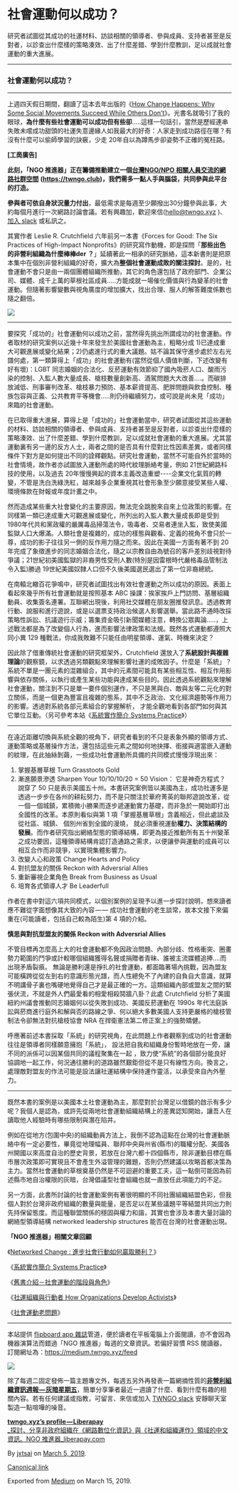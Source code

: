 社會運動何以成功？
=========

研究者試圖從其成功的社運材料、訪談相關的領導者、參與成員、支持者甚至是反對者，以診查出什麼樣的策略湊效、出了什麼差錯、學到什麼教訓，足以成就社會運動的重大進展。

* * *

### 社會運動何以成功？

* * *

上週四天假日期間，翻讀了這本去年出版的《[How Change Happens: Why Some Social Movements Succeed While Others Don’t](https://www.howchangehappens.com/)》。光書名就吸引了我的眼球，**為什麼有些社會運動可以成功但有些卻**…..這樣一句話引，當然是歷經連串失敗未嚐成功甜頭的社運失意邊緣人如我最大的好奇：人家走到成功路徑在哪？有沒有什麼可以偷師學習的訣竅，少走 20年自以為蹲馬步卻姿勢不正確的冤枉路。

**\[工啇廣告\]**

**此刻，「NGO 推進器」正在籌備推動建立一個**[**台灣NGO/NPO 相關人員交流的網路社群空間**](https://to.twngo.xyz/02262019) **(https://twngo.club)，我們需多一點人手與腦袋，共同參與此平台的打造。**

**參與者可依自身狀況量力付出**，最低需求是每週至少願撥出30分鐘參與此事，大約每個月進行一次網路討論會議。若有興趣加，歡迎來信(hello@twngo.xyz )、[加入 slack](https://to.twngo.xyz/slack) 或私訊之。

其實作者 Leslie R. Crutchfield 六年前另一本書《Forces for Good: The Six Practices of High-Impact Nonprofits》的研究寫作動機，即是探問「**那些出色的非營利組織為什麼棒棒der ？**」延續著此一相承的研究脈絡，這本新書則是把原本集中在個別非營利組織的好奇，擴大為**整個社會運動成敗的關注探討**。是的，社會運動不會只是由一兩個團體組織所推動，其它的角色還包括了政府部門、企業公司、媒體、成千上萬的草根社區成員…..方能成就一場催化價值與行為變革的社會運動。但隨著影響變數與視角廣度的增加擴大，找出合理、服人的解答難度係數也隨之翻倍。

![](https://cdn-images-1.medium.com/max/800/1*Re8wwNgRWDhjMpqifi_MCw.png)

* * *

要探究「成功的」社會運動何以成功之前，當然得先挑出所謂成功的社會運動。作者取材的研究案例以近幾十年來發生於美國社會運動為主，粗略分成 1)已達成重大可觀進展或變化結果；2)仍處進行式的重大議題。姑不論其保守進步處於左右光譜何處，第一類算得上「成功」的社會運動有(當然從個人價值判斷，下述改變有好有壞)：LGBT 同志婚姻的合法化、反菸運動有效節抑了國內吸菸人口、酸雨污染的控制、入監人數大量成長、槍枝數量創新高、酒駕問題大大改善….。而碳排放減低、刑事審判改革、槍枝暴力預防、基本薪資提高、肥胖問題與飲食控制、種族包容與正義、公共教育平等機會…..則仍待繼續努力，或可說是尚未見「成功」來臨的社會運動。

在已取得重大進展，算得上是「成功的」社會運動當中，研究者試圖從其這些運動的材料、訪談相關的領導者、參與成員、支持者甚至是反對者，以診查出什麼樣的策略湊效、出了什麼差錯、學到什麼教訓，足以成就社會運動的重大進展。尤其當運動裏有另一邊的反方人士，兩者之間的是否具有什麼對比性因素差異，或者同樣條件下對方是如何提出不同的詮釋觀點。研究社會運動，當然不可能自外於當時的社會情境，故作者亦試圖放入運動所處的時代紋理脈絡考量，例如 21世紀網路科技的使用，以及過去 20年慢慢興起的資本主義改造重塑----企業文化氣質的轉變，不管是洗白洗綠洗紅，越來越多企業重視其社會形象至少願意接受某些人權、環境條款在財報或年度計畫之中。

然而造成某些重大社會變化的主要原因，無法完全跳脫來自來上位政策的影響。在同樣第一類已達成重大可觀進展或變化，所列出的入監人數大量成長即是受到 1980年代共和黨政權的嚴厲毒品掃蕩法令，吸毒者、交易者連坐入監，致使美國監獄人口大爆滿。人類社會是複雜的，成功的樣態與觀看、定義的視角不會只於一尊，成功的影子往往另一側的反作用力隨之而來。因此在美國一方面有著不到 20 年完成了象徵進步的同志婚姻合法化，隨之以宗教自由為號召的客戶差別歧視對待爭議；21世紀初美國監獄的非裔男性受刑人數(特別是因雷根時代嚴格毒品管制法令入監)勝過 19世紀美國奴隸人口但不久後美國選民選出了第一位非裔總統。

在南轅北轍百花爭鳴中，研究者試圖找出有效社會運動之所以成功的原因。表面上看起來幾乎所有社會運動就是按照基本 ABC 操課：挨家挨戶上門訪問、基層組織動員、收集簽名連署。互聯網出現後，利用社交媒體在朋友圈推發訊息。透過教育行動、說服和進行遊說，或是以選票支持政治候選人影響選舉。當此路不通時改採策略性訴訟、抗議遊行示威；籌集資金吸引新聞媒體注意，轉換公眾輿論.....，上述戰法都是為了改變個人行為，進而影響法律政策和法規。既然各式運動都遵照大同小異 129 種戰法，你成我敗難不只能任由明星領導、運氣、時機來決定？

因此除了借重傳統社會運動的研究框架外，Crutchfield 還放入了**系統設計與複雜理論**的觀察鏡，以求透過另類觀點來理解影響社運的成敗因子。什麼是「系統」？系統不單是一團元素的混雜組合，其中的元素間可能具有某些相互性、相互作用影響與依存關係，以執行或產生某些功能與達成某些目的。因此透過系統觀點來理解社會運動，關注到不只是單一要件個別運作，不只是黑與白、敵與友等二元化的對立關係，而是一個更為豐富且複雜的態系，其中不乏政治、文化經濟趨勢等作用力的影響。透過對系統各部元素組合的掌握解析， 才能全觀地看到各部門如何與其它單位互動。（另可參考本站《[系統實作簡介 Systems Practice](https://to.twngo.xyz/11062018)》）

* * *

在遠近距離切換與系統全觀的視角下，研究者看到的不只是表象外顯的領導方式、運動策略或基層操作方法，還包括這些元素之間如何地抉擇、銜接與適當嵌入運動的紋理，在此抽絲剝繭，一些成功社會運動所具備的共同模式慢慢浮現出來：

1.  掌握基層草根 Turn Grasstoots Gold
2.  漸進願景滲透 Sharpen Your 10/10/10/20 = 50 Vision： 它是神奇方程式？說穿了 50 只是表示美國五十州。本書研究案例皆以美國為主，成功社運多是透過一步步在各州的耕耘努力，而不是只關注於華府菁英的聯邦遊說改革，從一個一個城鎮，累積微小勝果而逐步遞運動實力基礎，而非急於一開始即打出全國性的改革。本原則看似與第 1 項「掌握基層草根」含義相近，但此處談及從社區、城鎮、 個別州省到全國的漫燒， 就必須重視運動**權力、決策結構的發展**。而作者研究指出網絡型態的領導結構，即更為接近推動所有五十州變革之成功要因，這種領導結構肯認打造通路之需求，以便讓參與運動的成員可以相互合作而非競爭，以實現集體影響力。
3.  改變人心和政策 Change Hearts and Policy
4.  對抗盟友的關係 Reckon with Adversrial Allies
5.  重新審視企業角色 Break from Business as Usual
6.  培育各式領導人才 Be Leaderfull

作者在書中對這六項共同模式，以個別案例的呈現予以進一步探討說明，想來讀者應不難從字面想像其大致的內容 — — 成功社會運動的老生談常，故本文接下來偏重在(可能讀者，包括自己較為陌生)第 4 項的介紹。

**慎思與對抗型盟友的關係 Reckon with Adversrial Allies**

不管目標再怎麼高上大的社會運動都不免因政治問題、內部分歧、性格衝突、圈畫勢力範圍的鬥爭或計較哪個組織獲得名聲或捐贈者青昧、誰被主流媒體追捧….而出現矛盾裂㾗。 無論是勝利還是掙扎的社會運動，都面臨著場內挑戰，因為盟友可能橫跨從從左到右的意識形態光譜，而人性總免不了內建的自負自大意識，就算不明講骨子裏也嘴硬地覺得自己才是最正確的一方。這類組織內部或盟友之間的緊張伏流，不就是外人們最愛看的相愛相殺鬩牆八卦？此處 Crutchfield 分析了美國紐約州議會推動同志婚姻何以從失敗到成功、美國反菸運動在 1990s 年代法庭訴訟與菸商進行庭外和解與否的路線之爭、何以絕大多數美國人支持更嚴格的槍枝管制法令卻無法對抗槍枝協會 NRA 在捍衛憲法第二修正案上的強勢矯健。

呼應著前述本書採取「系統」的研究視角，在此問題上作者觀察到成功的社會運動往往是領導者同樣願意擁抱「系統」， 設法把自我和組織身份暫時地放在一旁，讓不同的派係可以因某個共同的議程聚集在一起 ，致力使“系統”的各個部分能良好協調地一起工作，何況通往勝利的道路雖然艱鉅但從不是只有線性方向。換言之， 處理敵對盟友的作法可能是設法讓社運結構中保持運作靈活，以承受來自內外壓力。

* * *

既然本書的案例是以美國本土社會運動為主，那麼對於台灣足以借鏡的啟示有多少呢？我個人是認為，或許先從兩地社會運動組織結構上的差異認知開始，讓吾人在讀取他人經驗時有哪些限制與潛在陷井。

例如在從地方(包圍中央)的組織動員方法上，我倒不認為這點在台灣的社會運動脈絡中有一定必要性，畢竟從地理幅員、聯邦中央與州省(縣市)的職權分配、美國各州開國以來高度自治的歷史背景，若放在台灣六都十四個縣市，除非運動目標在縣市層次政策即可實現且不會產生外溢管理的難題，否則仍然建議以攻略首都決策為主力。當然社會運動的草根奠基仍然是不可迴避的重要工夫，這一點倒可能因為前述縣市地自治權限的灰暗，台灣倡議型社會組織也就一直放任此項能力的不足。

另一方面，此書所討論的社會運動案例有著很明顯的不同社團組織結盟色彩，但我個人對於台灣非政府組織的數量與能量，是否足以在某些議題平等結盟共同出力則先持保留態度。而這種聯盟關係的穩固與權力和諧，其實也會涉及本書大量討論的網絡型領導結構 networked leadership structures 能否在台灣的社會運動出現。

**「NGO 推進器」相關文章回顧**

《[Networked Change : 進步社會行動如何贏取勝利？](https://to.twngo.xyz/04112017)》

《[系統實作簡介 Systems Practice](https://to.twngo.xyz/11062018)》

《[舊書介紹－社會運動的階段與角色](https://to.twngo.xyz/02282017)》

《[社運組織與行動者 How Organizations Develop Activists](https://to.twngo.xyz/10162018)》

《[社會運動老問題](https://to.twngo.xyz/09122017)》

* * *

本站提供 [flipboard app 雜誌](https://to.twngo.xyz/flipboard)管道，便於讀者在平板電腦上介面閱讀，亦不會因為機器演算法而錯過「NGO 推進器」每週的文章資訊。若偏好習慣 RSS 閱讀器，訂閱網址為：https://medium.twngo.xyz/feed

![](https://cdn-images-1.medium.com/max/600/1*Pwbl20M4A_Okv6r8SG7_Kg.png)

除了每週二固定發佈一篇主題專文外，每週五另外再發表一篇網摘性質的[**非營利組織資訊週報 — 灰暗星期五**](https://medium.twngo.xyz/newsletter/home)，簡單分享筆者最近一週讀了什麼、看到什麼有趣的相關內容。若有任何建議或指教，可留言、來信或加入 [TWNGO slack](http://to.twngo.xyz/2tHrRtj) 安靜聊天室製造一點喧嘩的噪音。

[**twngo.xyz’s profile — Liberapay**  
_探討、分享非政府組織在《網路數位化資訊》與《社運和組織運作》領域的中文資訊。NGO 推進器_liberapay.com](https://liberapay.com/twngo.xyz/ "https://liberapay.com/twngo.xyz/")

By [jxtsai](https://medium.com/@jxtsai) on [March 5, 2019](https://medium.com/p/b55a51778dfc).

[Canonical link](https://medium.com/@jxtsai/%E7%A4%BE%E6%9C%83%E9%81%8B%E5%8B%95%E4%BD%95%E4%BB%A5%E6%88%90%E5%8A%9F-b55a51778dfc)

Exported from [Medium](https://medium.com) on March 15, 2019.